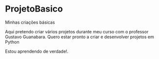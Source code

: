 # ProjetoBasico
Minhas criações básicas

Aqui pretendo criar vários projetos durante meu curso com
o professor Gustavo Guanabara.
Quero estar pronto a criar e desenvolver projetos em Python

Estou aprendendo de verdade!.

